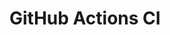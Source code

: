 # GitHub Actions CI

















































































































































































































































































































































































































































































































































































































































































































































































































































































































































































































































































































































































































































































































































































































































































































































































































































































































































































































































































































































































































































































































































































































































































































































































































































































































































































































































































































































































































































































































































































































